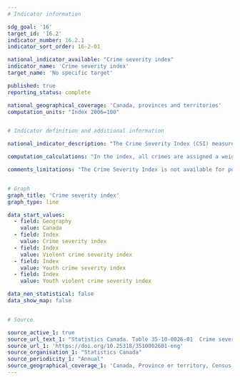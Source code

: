 ```yaml
---
# Indicator information

sdg_goal: '16'
target_id: '16.2'
indicator_number: 16.2.1
indicator_sort_order: 16-2-01

national_indicator_available: "Crime severity index"
indicator_name: 'Crime severity index'
target_name: 'No specific target'

published: true
reporting_status: complete

national_geographical_coverage: 'Canada, provinces and territories'
computation_units: "Index 2006=100"


# Indicator definition and additional information

national_indicator_description: "The Crime Severity Index (CSI) measures changes in the level of severity of police-reported crime in Canada from year to year. The crime severity index includes all Criminal Code violations including traffic, as well as drug violations and all Federal Statutes."

computation_calculations: "In the index, all crimes are assigned a weight based on their seriousness. The level of seriousness is based on actual sentences handed down by the courts in all provinces and territories. More serious crimes are assigned higher weights, less serious offences lower weights. As a result, more serious offences have a greater impact on changes in the index. The PRCSI is standardized to 100 in base year 2006."

comments_limitations: "The Crime Severity Index is not available for police services or detachments with populations less than 1,000. Data for police services or detachments with populations less than 5,000 should be used with caution."


# Graph
graph_title: 'Crime severity index'
graph_type: line

data_start_values:
  - field: Geography
    value: Canada
  - field: Index
    value: Crime severity index
  - field: Index
    value: Violent crime severity index
  - field: Index
    value: Youth crime severity index
  - field: Index
    value: Youth violent crime severity index

data_non_statistical: false
data_show_map: false


# Source

source_active_1: true
source_url_text_1: "Statistics Canada. Table 35-10-0026-01  Crime severity index and weighted clearance rates, Canada, provinces, territories and Census Metropolitan Areas"
source_url_1: 'https://doi.org/10.25318/3510002601-eng'
source_organisation_1: "Statistics Canada"
source_periodicity_1: "Annual"
source_geographical_coverage_1: 'Canada, Province or territory, Census metropolitan area, Census metropolitan area part'
---
```

